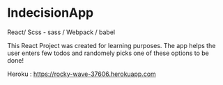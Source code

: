 # IndecisionApp
React/ Scss - sass / Webpack / babel 

This React Project was created for learning purposes. 
The app helps the user enters few todos and randomely picks one of these options to be done! 

Heroku : https://rocky-wave-37606.herokuapp.com
